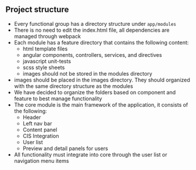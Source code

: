 ## Project structure

* Every functional group has a directory structure under `app/modules`
* There is no need to edit the index.html file, all dependencies are managed through webpack
* Each module has a feature directory that contains the following content:
  - html template files
  - angular components, controllers, services, and directives
  - javascript unit-tests
  - scss style sheets
  - images should not be stored in the modules directory
* images should be placed in the images directory. They should organized with the same directory structure as the modules
* We have decided to organize the folders based on component and feature to best manage functionality
* The core module is the main framework of the application, it consists of the following:
  - Header
  - Left nav bar
  - Content panel
  - CIS Integration
  - User list
  - Preview and detail panels for users
 * All functionality must integrate into core through the user list or navigation menu items
